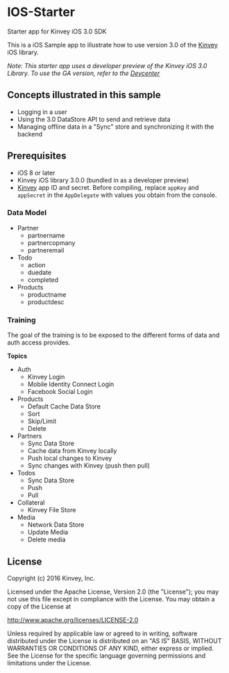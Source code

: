 # IOS-Starter
Starter app for Kinvey iOS 3.0 SDK

This is a iOS Sample app to illustrate how to use version 3.0 of the [Kinvey](http://www.kinvey.com) iOS library. 

_Note: This starter app uses a developer preview of the Kinvey iOS 3.0 Library. To use the GA version, refer to the [Devcenter](http://devcenter.kinvey.com/ios-v3.0)_ 

## Concepts illustrated in this sample
* Logging in a user
* Using the 3.0 DataStore API to send and retrieve data
* Managing offline data in a "Sync" store and synchronizing it with the backend

## Prerequisites
* iOS 8 or later
* Kinvey iOS library 3.0.0 (bundled in as a developer preview)
* [Kinvey](https://console.kinvey.com) app ID and secret. Before compiling, replace `appKey` and `appSecret` in the `AppDelegate` with values you obtain from the console.

### Data Model
* Partner
  * partnername
  * partnercopmany
  * partneremail
* Todo
  * action
  * duedate
  * completed
* Products
  * productname
  * productdesc

### Training
The goal of the training is to be exposed to the different forms of data and auth access provides.

**Topics**

* Auth
  * Kinvey Login
  * Mobile Identity Connect Login
  * Facebook Social Login
* Products
  * Default Cache Data Store
  * Sort
  * Skip/Limit
  * Delete
* Partners
  * Sync Data Store
  * Cache data from Kinvey locally
  * Push local changes to Kinvey
  * Sync changes with Kinvey (push then pull)
* Todos
  * Sync Data Store
  * Push
  * Pull
* Collateral
  * Kinvey File Store
* Media
  * Network Data Store
  * Update Media
  * Delete media

## License

Copyright (c) 2016 Kinvey, Inc.

Licensed under the Apache License, Version 2.0 (the "License");
you may not use this file except in compliance with the License.
You may obtain a copy of the License at

http://www.apache.org/licenses/LICENSE-2.0

Unless required by applicable law or agreed to in writing, software
distributed under the License is distributed on an "AS IS" BASIS,
WITHOUT WARRANTIES OR CONDITIONS OF ANY KIND, either express or implied.
See the License for the specific language governing permissions and
limitations under the License.

